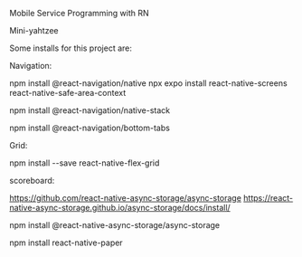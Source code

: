 Mobile Service Programming with RN

Mini-yahtzee

Some installs for this project are: 

Navigation:

npm install @react-navigation/native
npx expo install react-native-screens react-native-safe-area-context

npm install @react-navigation/native-stack

npm install @react-navigation/bottom-tabs

Grid:

npm install --save react-native-flex-grid

scoreboard:

https://github.com/react-native-async-storage/async-storage 
https://react-native-async-storage.github.io/async-storage/docs/install/

npm install @react-native-async-storage/async-storage

npm install react-native-paper